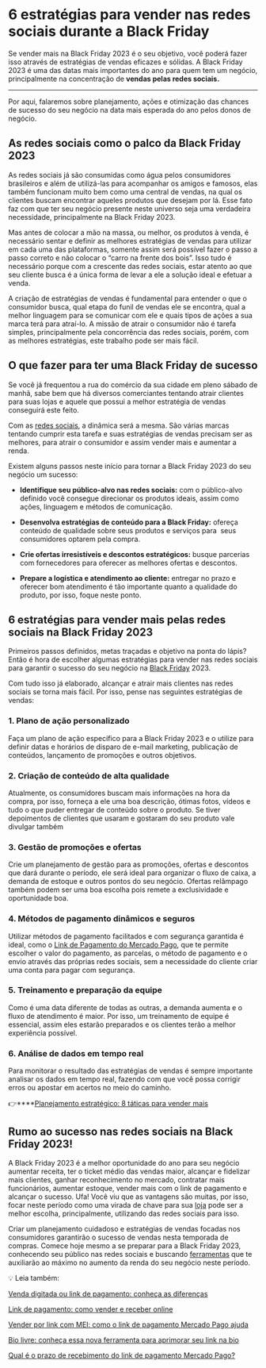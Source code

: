 # 6 estratégias para vender nas redes sociais durante a Black Friday

Se vender mais na Black Friday 2023 é o seu objetivo, você poderá fazer isso através de estratégias de vendas eficazes e sólidas. A Black Friday 2023 é uma das datas mais importantes do ano para quem tem um negócio, principalmente na concentração de **vendas pelas redes sociais.**

****

Por aqui, falaremos sobre planejamento, ações e otimização das chances de sucesso do seu negócio na data mais esperada do ano pelos donos de negócio.

## As redes sociais como o palco da Black Friday 2023

As redes sociais já são consumidas como água pelos consumidores brasileiros e além de utilizá-las para acompanhar os amigos e famosos, elas também funcionam muito bem como uma central de vendas, na qual os clientes buscam encontrar aqueles produtos que desejam por lá. Esse fato faz com que ter seu negócio presente neste universo seja uma verdadeira necessidade, principalmente na Black Friday 2023.

Mas antes de colocar a mão na massa, ou melhor, os produtos à venda, é necessário sentar e definir as melhores estratégias de vendas para utilizar em cada uma das plataformas, somente assim será possível fazer o passo a passo correto e não colocar o “carro na frente dos bois”. Isso tudo é necessário porque com a crescente das redes sociais, estar atento ao que seu cliente busca é a única forma de levar a ele a solução ideal e efetuar a venda.

A criação de estratégias de vendas é fundamental para entender o que o consumidor busca, qual etapa do funil de vendas ele se encontra, qual a melhor linguagem para se comunicar com ele e quais tipos de ações a sua marca terá para atraí-lo. A missão de atrair o consumidor não é tarefa simples, principalmente pela concorrência das redes sociais, porém, com as melhores estratégias, este trabalho pode ser mais fácil.

## O que fazer para ter uma Black Friday de sucesso

Se você já frequentou a rua do comércio da sua cidade em pleno sábado de manhã, sabe bem que há diversos comerciantes tentando atrair clientes para suas lojas e aquele que possui a melhor estratégia de vendas conseguirá este feito.

Com as [redes sociais](https://meubolso.mercadopago.com.br/tendencias-para-vender-nas-redes-sociais), a dinâmica será a mesma. São várias marcas tentando cumprir esta tarefa e suas estratégias de vendas precisam ser as melhores, para atrair o consumidor e assim vender mais e aumentar a renda.

Existem alguns passos neste início para tornar a Black Friday 2023 do seu negócio um sucesso:

- **Identifique seu público-alvo nas redes sociais:** com o público-alvo definido você consegue direcionar os produtos ideais, assim como ações, linguagem e métodos de comunicação.

- **Desenvolva estratégias de conteúdo para a Black Friday:** ofereça conteúdo de qualidade sobre seus produtos e serviços para  seus consumidores optarem pela compra.

- **Crie ofertas irresistíveis e descontos estratégicos:** busque parcerias com fornecedores para oferecer as melhores ofertas e descontos.

- **Prepare a logística e atendimento ao cliente:** entregar no prazo e oferecer bom atendimento é tão importante quanto a qualidade do produto, por isso, foque neste ponto.

## 

## 6 estratégias para vender mais pelas redes sociais na Black Friday 2023

Primeiros passos definidos, metas traçadas e objetivo na ponta do lápis? Então é hora de escolher algumas estratégias para vender nas redes sociais para garantir o sucesso do seu negócio na [Black Friday](https://meubolso.mercadopago.com.br/black-friday-10-licoes-sobre-comportamento-do-consumidor-nas-redes-sociais) 2023.

Com tudo isso já elaborado, alcançar e atrair mais clientes nas redes sociais se torna mais fácil. Por isso, pense nas seguintes estratégias de vendas:

### 1. Plano de ação personalizado

Faça um plano de ação específico para a Black Friday 2023 e o utilize para definir datas e horários de disparo de e-mail marketing, publicação de conteúdos, lançamento de promoções e outros objetivos.

### 2. Criação de conteúdo de alta qualidade

Atualmente, os consumidores buscam mais informações na hora da compra, por isso, forneça a ele uma boa descrição, ótimas fotos, vídeos e tudo o que puder entregar de conteúdo sobre o produto. Se tiver depoimentos de clientes que usaram e gostaram do seu produto vale divulgar também

### 3. Gestão de promoções e ofertas

Crie um planejamento de gestão para as promoções, ofertas e descontos que dará durante o período, ele será ideal para organizar o fluxo de caixa, a demanda de estoque e outros pontos do seu negócio. Ofertas relâmpago também podem ser uma boa escolha pois remete a exclusividade e oportunidade boa.

### 4. Métodos de pagamento dinâmicos e seguros

Utilizar métodos de pagamento facilitados e com segurança garantida é ideal, como o [Link de Pagamento do Mercado Pago](https://meubolso.mercadopago.com.br/8-razoes-para-vender-com-o-link-de-pagamento-do-mercado-pago), que te permite escolher o valor do pagamento, as parcelas, o método de pagamento e o envio através das próprias redes sociais, sem a necessidade do cliente criar uma conta para pagar com segurança.

### 5. Treinamento e preparação da equipe

Como é uma data diferente de todas as outras, a demanda aumenta e o fluxo de atendimento é maior. Por isso, um treinamento de equipe é essencial, assim eles estarão preparados e os clientes terão a melhor experiência possível.

### 6. Análise de dados em tempo real

Para monitorar o resultado das estratégias de vendas é sempre importante analisar os dados em tempo real, fazendo com que você possa corrigir erros ou apostar em acertos no meio do caminho.

👉****[Planejamento estratégico: 8 táticas para vender mais](https://meubolso.mercadopago.com.br/guia-estrategico-para-vender-mais)

## Rumo ao sucesso nas redes sociais na Black Friday 2023!

A Black Friday 2023 é a melhor oportunidade do ano para seu negócio aumentar receita, ter o ticket médio das vendas maior, alcançar e fidelizar mais clientes, ganhar reconhecimento no mercado, contratar mais funcionários, aumentar estoque, vender mais com o link de pagamento e alcançar o sucesso. Ufa! Você viu que as vantagens são muitas, por isso, focar neste período como uma virada de chave para sua [loja](https://meubolso.mercadopago.com.br/link-de-pagamento-em-loja-digital-de-forma-segura) pode ser a melhor escolha, principalmente, utilizando das redes sociais para isso.

Criar um planejamento cuidadoso e estratégias de vendas focadas nos consumidores garantirão o sucesso de vendas nesta temporada de compras. Comece hoje mesmo a se preparar para a Black Friday 2023, conhecendo seu público nas redes sociais e buscando [ferramentas](https://meubolso.mercadopago.com.br/7-ferramentas-para-ajudar-suas-vendas-pelo-whatsapp) que te auxiliarão ao máximo no aumento da renda do seu negócio neste período.

💡 Leia também:

[Venda digitada ou link de pagamento: conheça as diferenças](https://meubolso.mercadopago.com.br/venda-digitada-link-de-pagamento-diferencas)

[Link de pagamento: como vender e receber online](https://meubolso.mercadopago.com.br/venda-e-receba-online-com-o-link-de-pagamento)

[Vender por link com MEI: como o link de pagamento Mercado Pago ajuda](https://meubolso.mercadopago.com.br/como-o-link-de-pagamento-mercado-pago-ajuda-sua-mei)

[Bio livre: conheça essa nova ferramenta para aprimorar seu link na bio](https://meubolso.mercadopago.com.br/otimize-seu-link-na-bio-com-bio-livre-mercado-pago)

[Qual é o prazo de recebimento do link de pagamento Mercado Pago?](https://meubolso.mercadopago.com.br/qual-e-o-prazo-de-recebimento-do-link-de-pagamento-mercado-pago)